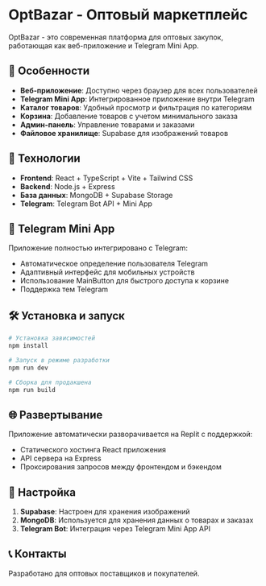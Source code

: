 
# OptBazar - Оптовый маркетплейс

OptBazar - это современная платформа для оптовых закупок, работающая как веб-приложение и Telegram Mini App.

## 🚀 Особенности

- **Веб-приложение**: Доступно через браузер для всех пользователей
- **Telegram Mini App**: Интегрированное приложение внутри Telegram
- **Каталог товаров**: Удобный просмотр и фильтрация по категориям
- **Корзина**: Добавление товаров с учетом минимального заказа
- **Админ-панель**: Управление товарами и заказами
- **Файловое хранилище**: Supabase для изображений товаров

## 🔧 Технологии

- **Frontend**: React + TypeScript + Vite + Tailwind CSS
- **Backend**: Node.js + Express
- **База данных**: MongoDB + Supabase Storage
- **Telegram**: Telegram Bot API + Mini App

## 📱 Telegram Mini App

Приложение полностью интегрировано с Telegram:
- Автоматическое определение пользователя Telegram
- Адаптивный интерфейс для мобильных устройств
- Использование MainButton для быстрого доступа к корзине
- Поддержка тем Telegram

## 🛠 Установка и запуск

```bash
# Установка зависимостей
npm install

# Запуск в режиме разработки
npm run dev

# Сборка для продакшена
npm run build
```

## 🌐 Развертывание

Приложение автоматически разворачивается на Replit с поддержкой:
- Статического хостинга React приложения
- API сервера на Express
- Проксирования запросов между фронтендом и бэкендом

## 🔑 Настройка

1. **Supabase**: Настроен для хранения изображений
2. **MongoDB**: Используется для хранения данных о товарах и заказах
3. **Telegram Bot**: Интеграция через Telegram Mini App API

## 📞 Контакты

Разработано для оптовых поставщиков и покупателей.
